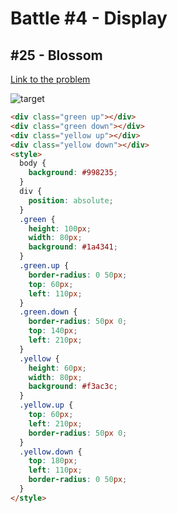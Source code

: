 # Battle #4 - Display

## #25 - Blossom

[Link to the problem](https://cssbattle.dev/play/25)

![target](https://cssbattle.dev/targets/25.png)

```html
<div class="green up"></div>
<div class="green down"></div>
<div class="yellow up"></div>
<div class="yellow down"></div>
<style>
  body {
    background: #998235;
  }
  div {
    position: absolute;
  }
  .green {
    height: 100px;
    width: 80px;
    background: #1a4341;
  }
  .green.up {
    border-radius: 0 50px;
    top: 60px;
    left: 110px;
  }
  .green.down {
    border-radius: 50px 0;
    top: 140px;
    left: 210px;
  }
  .yellow {
    height: 60px;
    width: 80px;
    background: #f3ac3c;
  }
  .yellow.up {
    top: 60px;
    left: 210px;
    border-radius: 50px 0;
  }
  .yellow.down {
    top: 180px;
    left: 110px;
    border-radius: 0 50px;
  }
</style>
```
